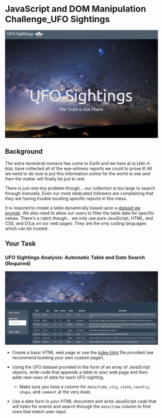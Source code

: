 # JavaScript and DOM Manipulation Challenge_UFO Sightings
![](Images/main.PNG)

## Background

The extra-terrestrial menace has come to Earth and 
we here at `ALIENS-R-REAL` have collected all of the eye-witness reports 
we could to prove it! All we need to do now is put this information online 
for the world to see and then the matter will finally be put to rest.

There is just one tiny problem though... our collection is too large to 
search through manually. Even our most dedicated followers are 
complaining that they are having trouble locating specific reports 
in this mess.

It is required to create a table dynamically based upon a 
[dataset we provide](StarterCode/static/js/data.js). We also need to 
allow our users to filter the table data for specific values. There's 
a catch though... we only use pure JavaScript, HTML, and CSS, and D3.js 
on our web pages. They are the only coding languages which can be trusted.

## Your Task

### UFO Sightings Analysis: Automatic Table and Date Search (Required)

![](Images/search.PNG)

* Create a basic HTML web page or use the 
[index.html](StarterCode/index.html) file provided 
(we recommend building your own custom page!).

* Using the UFO dataset provided in the form of 
an array of JavaScript objects, write code that appends a table 
to your web page and then adds new rows of data for each UFO 
sighting.

  * Make sure you have a column for `date/time`, `city`,
 `state`, `country`, `shape`, and `comment` at the very least.

* Use a date form in your HTML document and write JavaScript 
code that will listen for events and search through the 
`date/time` column to find rows that match user input.
